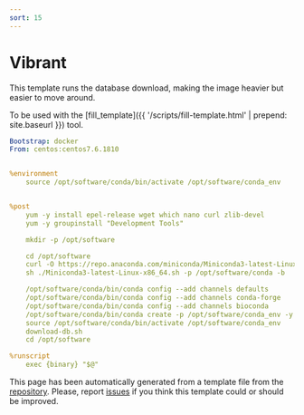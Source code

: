 ```yaml
---
sort: 15
---
```

# Vibrant

 This template runs the database download, making the image heavier but easier to move around.

To be used with the [fill_template]({{ '/scripts/fill-template.html' | prepend: site.baseurl }}) tool.

```yaml
Bootstrap: docker
From: centos:centos7.6.1810


%environment
    source /opt/software/conda/bin/activate /opt/software/conda_env


%post
    yum -y install epel-release wget which nano curl zlib-devel
    yum -y groupinstall "Development Tools"

    mkdir -p /opt/software

    cd /opt/software
    curl -O https://repo.anaconda.com/miniconda/Miniconda3-latest-Linux-x86_64.sh
    sh ./Miniconda3-latest-Linux-x86_64.sh -p /opt/software/conda -b

    /opt/software/conda/bin/conda config --add channels defaults
    /opt/software/conda/bin/conda config --add channels conda-forge
    /opt/software/conda/bin/conda config --add channels bioconda
    /opt/software/conda/bin/conda create -p /opt/software/conda_env -y {package}={version}
    source /opt/software/conda/bin/activate /opt/software/conda_env
    download-db.sh
    cd /opt/software

%runscript
    exec {binary} "$@"

```

This page has been automatically generated from a template file from the [repository](https://github.com/telatin/singularities).
Please, report [issues](https://github.com/telatin/singularities/issues) if you think this template could or should be improved.
